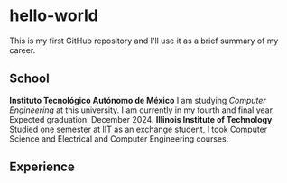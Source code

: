 # hello-world
This is my first GitHub repository and I'll use it as a brief summary of my career.
## School
**Instituto Tecnológico Autónomo de México**
I am studying *Computer Engineering* at this university. I am currently in my fourth and final year.
Expected graduation: December 2024.
**Illinois Institute of Technology**
Studied one semester at IIT as an exchange student, I took Computer Science and Electrical and Computer Engineering courses.

## Experience

